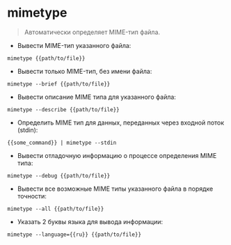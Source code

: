 # mimetype

> Автоматически определяет MIME-тип файла.

- Вывести MIME-тип указанного файла:

`mimetype {{path/to/file}}`

- Вывести только MIME-тип, без имени файла:

`mimetype --brief {{path/to/file}}`

- Вывести описание MIME типа для указанного файла:

`mimetype --describe {{path/to/file}}`

- Определить MIME тип для данных, переданных через входной поток (stdin):

`{{some_command}} | mimetype --stdin`

- Вывести отладочную информацию о процессе определения MIME типа:

`mimetype --debug {{path/to/file}}`

- Вывести все возможные MIME типы указанного файла в порядке точности:

`mimetype --all {{path/to/file}}`

- Указать 2 буквы языка для вывода информации:

`mimetype --language={{ru}} {{path/to/file}}`
